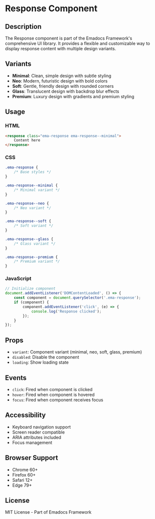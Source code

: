 # Response Component

## Description
The Response component is part of the Emadocs Framework's comprehensive UI library. It provides a flexible and customizable way to display response content with multiple design variants.

## Variants
- **Minimal**: Clean, simple design with subtle styling
- **Neo**: Modern, futuristic design with bold colors
- **Soft**: Gentle, friendly design with rounded corners
- **Glass**: Translucent design with backdrop blur effects
- **Premium**: Luxury design with gradients and premium styling

## Usage

### HTML
```html
<response class="ema-response ema-response--minimal">
    Content here
</response>
```

### CSS
```css
.ema-response {
    /* Base styles */
}

.ema-response--minimal {
    /* Minimal variant */
}

.ema-response--neo {
    /* Neo variant */
}

.ema-response--soft {
    /* Soft variant */
}

.ema-response--glass {
    /* Glass variant */
}

.ema-response--premium {
    /* Premium variant */
}
```

### JavaScript
```javascript
// Initialize component
document.addEventListener('DOMContentLoaded', () => {
    const component = document.querySelector('.ema-response');
    if (component) {
        component.addEventListener('click', (e) => {
            console.log('Response clicked');
        });
    }
});
```

## Props
- `variant`: Component variant (minimal, neo, soft, glass, premium)
- `disabled`: Disable the component
- `loading`: Show loading state

## Events
- `click`: Fired when component is clicked
- `hover`: Fired when component is hovered
- `focus`: Fired when component receives focus

## Accessibility
- Keyboard navigation support
- Screen reader compatible
- ARIA attributes included
- Focus management

## Browser Support
- Chrome 60+
- Firefox 60+
- Safari 12+
- Edge 79+

## License
MIT License - Part of Emadocs Framework
